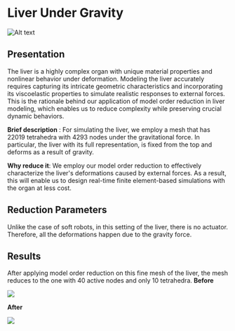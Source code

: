 ﻿# Liver Under Gravity
<!-- The image of the original liver versus its reduced one.-->
![Alt text](https://raw.githubusercontent.com/SofaDefrost/ModelOrderReduction/3c96518c488043997fecb5cb6abaf66a4468bdc4/tools/test/sofa_test_scene/originsl_versus_reduced.png)

## Presentation
The liver is a highly complex organ with unique material properties and nonlinear behavior under deformation. Modeling the liver accurately requires capturing its intricate geometric characteristics and incorporating its viscoelastic properties to simulate realistic responses to external forces. This is the rationale behind our application of model order reduction in liver modeling, which enables us to reduce complexity while preserving crucial 
dynamic behaviors.

**Brief description** : 
For simulating the liver, we employ a mesh that has 22019 tetrahedra with 4293 nodes under the gravitational force. In particular, the liver with its full representation, is fixed from the top and deforms as a result of gravity.

**Why reduce it**:
We employ our model order reduction to effectively characterize the liver's deformations caused by external forces. As a result, this will enable us to design real-time finite element-based simulations with the organ at less cost.

## Reduction Parameters
Unlike the case of soft robots, in this setting of the liver, there is no actuator. Therefore, all the deformations happen due to the gravity force.

## Results
After applying model order reduction on this fine mesh of the liver, the mesh reduces to the one with 40 active nodes and only 10 tetrahedra.
**Before**

![](https://raw.githubusercontent.com/SofaDefrost/ModelOrderReduction/a3a587a8457eca9fa18dd1444a7c20a9ba0b8046/tools/test/sofa_test_scene/liverFine_test_with_visual_larg.png)

**After**

![](https://raw.githubusercontent.com/SofaDefrost/ModelOrderReduction/3a52e852afaff9ac71ebf7602353f369410086d2/tools/test/sofa_test_scene/reduced_test_with_visual_large.png)
